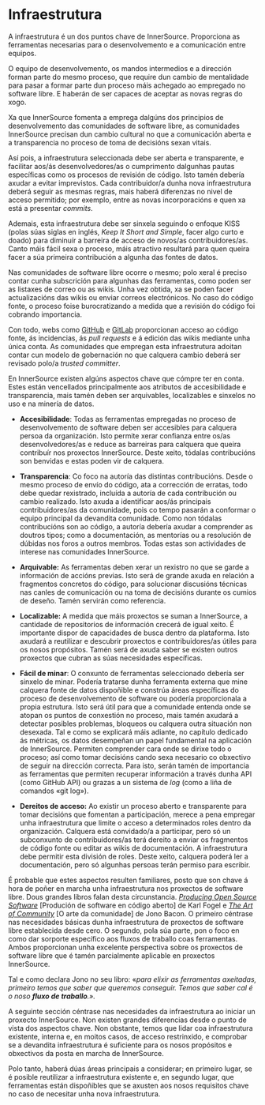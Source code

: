# Infraestrutura

A infraestrutura é un dos puntos chave de InnerSource. Proporciona as ferramentas necesarias para o desenvolvemento e a comunicación entre equipos.

O equipo de desenvolvemento, os mandos intermedios e a dirección forman parte do mesmo proceso, que require dun cambio de mentalidade para pasar a formar parte dun proceso máis achegado ao empregado no software libre. E haberán de ser capaces de aceptar as novas regras do xogo.

Xa que InnerSource fomenta a emprega dalgúns dos principios de desenvolvemento das comunidades de software libre, as comunidades InnerSource precisan dun cambio cultural no que a comunicación aberta e a transparencia no proceso de toma de decisións sexan vitais.

Así pois, a infraestrutura seleccionada debe ser aberta e transparente, e facilitar aos/ás desenvolvedores/as o cumprimento dalgunhas pautas específicas como os procesos de revisión de código. Isto tamén debería axudar a evitar imprevistos. Cada contribuidor/a dunha nova infraestrutura deberá seguir as mesmas regras, mais haberá diferenzas no nivel de acceso permitido; por exemplo, entre as novas incorporacións e quen xa está a presentar *commits*.

Ademais, esta infraestrutura debe ser sinxela seguindo o enfoque KISS (polas súas siglas en inglés, *Keep It Short and Simple*, facer algo curto e doado) para diminuír a barreira de acceso de novos/as contribuidores/as. Canto máis fácil sexa o proceso, máis atractivo resultará para quen queira facer a súa primeira contribución a algunha das fontes de datos.

Nas comunidades de software libre ocorre o mesmo; polo xeral é preciso contar cunha subscrición para algunhas das ferramentas, como poden ser as listaxes de correo ou as wikis. Unha vez obtida, xa se poden facer actualizacións das wikis ou enviar correos electrónicos. No caso do código fonte, o proceso foise burocratizando a medida que a revisión do código foi cobrando importancia.

Con todo, webs como [GitHub](https://github.com/) e [GitLab](https://gitlab.com/) proporcionan acceso ao código fonte, ás incidencias, ás *pull requests* e á edición das wikis mediante unha única conta. As comunidades que empregan esta infraestrutura adoitan contar cun modelo de gobernación no que calquera cambio deberá ser revisado polo/a *trusted committer*.

En InnerSource existen algúns aspectos chave que cómpre ter en conta. Estes están vencellados principalmente aos atributos de accesibilidade e transparencia, mais tamén deben ser arquivables, localizables e sinxelos no uso e na minería de datos.

- **Accesibilidade**: Todas as ferramentas empregadas no proceso de desenvolvemento de software deben ser accesibles para calquera persoa da organización. Isto permite xerar confianza entre os/as desenvolvedores/as e reduce as barreiras para calquera que queira contribuír nos proxectos InnerSource. Deste xeito, tódalas contribucións son benvidas e estas poden vir de calquera.  
- **Transparencia**: Co foco na autoría das distintas contribucións. Desde o mesmo proceso de envío do código, ata a corrección de erratas, todo debe quedar rexistrado, incluída a autoría de cada contribución ou cambio realizado. Isto axuda a identificar aos/ás principais contribuidores/as da comunidade, pois co tempo pasarán a conformar o equipo principal da devandita comunidade. Como non tódalas contribucións son ao código, a autoría debería axudar a comprender as doutros tipos; como a documentación, as mentorías ou a resolución de dúbidas nos foros a outros membros. Todas estas son actividades de interese nas comunidades InnerSource.

- **Arquivable:** As ferramentas deben xerar un rexistro no que se garde a información de accións previas. Isto será de grande axuda en relación a fragmentos concretos do código, para solucionar discusións técnicas nas canles de comunicación ou na toma de decisións durante os cumios de deseño. Tamén servirán como referencia.
- **Localizable:** A medida que máis proxectos se suman a InnerSource, a cantidade de repositorios de información crecerá de igual xeito. É importante dispor de capacidades de busca dentro da plataforma. Isto axudará a reutilizar e descubrir proxectos e contribuidores/as útiles para os nosos propósitos. Tamén será de axuda saber se existen outros proxectos que cubran as súas necesidades específicas. 
- **Fácil de minar**: O conxunto de ferramentas seleccionado debería ser sinxelo de minar. Podería tratarse dunha ferramenta externa que mine calquera fonte de datos dispoñible e constrúa áreas específicas do proceso de desenvolvemento de software ou podería proporcionala a propia estrutura. Isto será útil para que a comunidade entenda onde se atopan os puntos de conxestión no proceso, mais tamén axudará a detectar posibles problemas, bloqueos ou calquera outra situación non desexada. 
Tal e como se explicará máis adiante, no capítulo dedicado ás métricas, os datos desempeñan un papel fundamental na aplicación de InnerSource. Permiten comprender cara onde se dirixe todo o proceso; así como tomar decisións cando sexa necesario co obxectivo de seguir na dirección correcta. Para isto, serán tamén de importancia as ferramentas que permiten recuperar información a través dunha API (como GitHub API) ou grazas a un sistema de *log* (como a liña de comandos «git log»).

- **Dereitos de acceso:** Ao existir un proceso aberto e transparente para tomar decisións que fomentan a participación, merece a pena empregar unha infraestrutura que limite o acceso a determinados roles dentro da organización. Calquera está convidado/a a participar, pero só un subconxunto de contribuidores/as terá dereito a enviar os fragmentos de código fonte ou editar as wikis de documentación. A infraestrutura debe permitir esta división de roles. Deste xeito, calquera poderá ler a documentación, pero só algunhas persoas terán permiso para escribir.

É probable que estes aspectos resulten familiares, posto que son chave á hora de poñer en marcha unha infraestrutura nos proxectos de software libre. Dous grandes libros falan desta circunstancia. [*Producing Open Source Software*](https://producingoss.com/) [Produción de software en código aberto] de Karl Fogel e [*The Art of Community*](https://www.jonobacon.com/books/artofcommunity/) [O arte da comunidade] de Jono Bacon. O primeiro céntrase nas necesidades básicas dunha infraestrutura de proxectos de software libre establecida desde cero. O segundo, pola súa parte, pon o foco en como dar sorporte específico aos fluxos de traballo coas ferramentas. Ambos proporcionan unha excelente perspectiva sobre os proxectos de software libre que é tamén parcialmente aplicable en proxectos InnerSource.

Tal e como declara Jono no seu libro: «_para elixir as ferramentas axeitadas, primeiro temos que saber que queremos conseguir. Temos que saber cal é o noso **fluxo de traballo**.»._

A seguinte sección céntrase nas necesidades da infraestrutura ao iniciar un proxecto InnerSource. Non existen grandes diferencias desde o punto de vista dos aspectos chave. Non obstante, temos que lidar coa infraestrutura existente, interna e, en moitos casos, de acceso restrinxido, e comprobar se a devandita infraestrutura é suficiente para os nosos propósitos e obxectivos da posta en marcha de InnerSource.

Polo tanto, haberá dúas áreas principais a considerar; en primeiro lugar, se é posible reutilizar a infraestrutura existente e, en segundo lugar, que ferramentas están dispoñibles que se axusten aos nosos requisitos chave no caso de necesitar unha nova infraestrutura.
